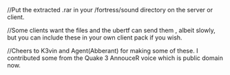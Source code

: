 //Put the extracted .rar in your /fortress/sound directory on the server or client.

//Some clients want the files and the ubertf can send them , albeit slowly, but you can include these in your own client pack if you wish.

//Cheers to K3vin and Agent(Abberant) for making some of these. I contributed some from the Quake 3 AnnouceR voice which is public domain now.
